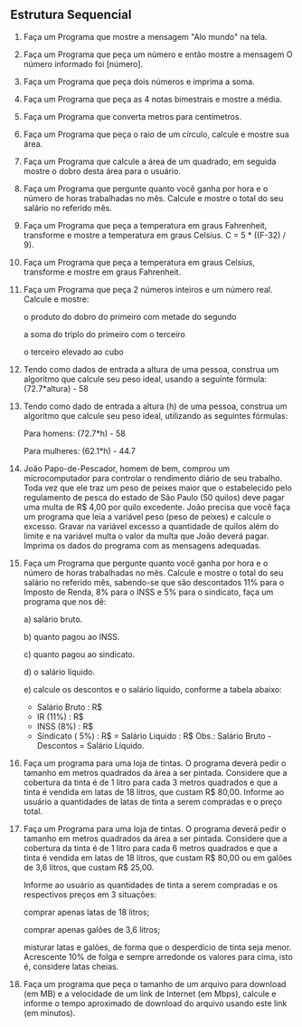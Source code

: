 ## Estrutura Sequencial

1) Faça um Programa que mostre a mensagem "Alo mundo" na tela.
2) Faça um Programa que peça um número e então mostre a mensagem O número informado foi [número].
3) Faça um Programa que peça dois números e imprima a soma.
4) Faça um Programa que peça as 4 notas bimestrais e mostre a média.
5) Faça um Programa que converta metros para centímetros.
6) Faça um Programa que peça o raio de um círculo, calcule e mostre sua área.
7) Faça um Programa que calcule a área de um quadrado, em seguida mostre o dobro desta área para o usuário.
8) Faça um Programa que pergunte quanto você ganha por hora e o número de horas trabalhadas no mês. Calcule e mostre o total do seu salário no referido mês.
9) Faça um Programa que peça a temperatura em graus Fahrenheit, transforme e mostre a temperatura em graus Celsius. C = 5 * ((F-32) / 9).
10) Faça um Programa que peça a temperatura em graus Celsius, transforme e mostre em graus Fahrenheit.
11) Faça um Programa que peça 2 números inteiros e um número real. Calcule e mostre:
    
    o produto do dobro do primeiro com metade do segundo

    a soma do triplo do primeiro com o terceiro

    o terceiro elevado ao cubo

12) Tendo como dados de entrada a altura de uma pessoa, construa um algoritmo que calcule seu peso ideal, usando a seguinte fórmula: (72.7*altura) - 58
    
13) Tendo como dado de entrada a altura (h) de uma pessoa, construa um algoritmo que calcule seu peso ideal, utilizando as seguintes fórmulas:
    
    Para homens: (72.7*h) - 58

    Para mulheres: (62.1*h) - 44.7


14) João Papo-de-Pescador, homem de bem, comprou um microcomputador para controlar o rendimento diário de seu trabalho. Toda vez que ele traz um peso de peixes maior que o estabelecido pelo regulamento de pesca do estado de São Paulo (50 quilos) deve pagar uma multa de R$ 4,00 por quilo excedente. João precisa que você faça um programa que leia a variável peso (peso de peixes) e calcule o excesso. Gravar na variável excesso a quantidade de quilos além do limite e na variável multa o valor da multa que João deverá pagar. Imprima os dados do programa com as mensagens adequadas.

    
15) Faça um Programa que pergunte quanto você ganha por hora e o número de horas trabalhadas no mês. Calcule e mostre o total do seu salário no referido mês, sabendo-se que são descontados 11% para o Imposto de Renda, 8% para o INSS e 5% para o sindicato, faça um programa que nos dê:
    
    a) salário bruto.

    b) quanto pagou ao INSS.

    c) quanto pagou ao sindicato.

    d) o salário líquido.

    e) calcule os descontos e o salário líquido, conforme a tabela abaixo:

    + Salário Bruto : R$
    - IR (11%) : R$
    - INSS (8%) : R$
    - Sindicato ( 5%) : R$
    = Salário Liquido : R$
    Obs.: Salário Bruto - Descontos = Salário Líquido.

16) Faça um programa para uma loja de tintas. O programa deverá pedir o tamanho em metros quadrados da área a ser pintada. Considere que a cobertura da tinta é de 1 litro para cada 3 metros quadrados e que a tinta é vendida em latas de 18 litros, que custam R$ 80,00. Informe ao usuário a quantidades de latas de tinta a serem compradas e o preço total.

17. Faça um Programa para uma loja de tintas. O programa deverá pedir o tamanho em metros quadrados da área a ser pintada. Considere que a cobertura da tinta é de 1 litro para cada 6 metros quadrados e que a tinta é vendida em latas de 18 litros, que custam R$ 80,00 ou em galões de 3,6 litros, que custam R$ 25,00.
    
    Informe ao usuário as quantidades de tinta a serem compradas e os respectivos preços em 3 situações:

    comprar apenas latas de 18 litros;

    comprar apenas galões de 3,6 litros;

    misturar latas e galões, de forma que o desperdício de tinta seja menor. Acrescente 10% de folga e sempre arredonde os valores para cima, isto é, considere latas cheias.

18. Faça um programa que peça o tamanho de um arquivo para download (em MB) e a velocidade de um link de Internet (em Mbps), calcule e informe o tempo aproximado de download do arquivo usando este link (em minutos).
